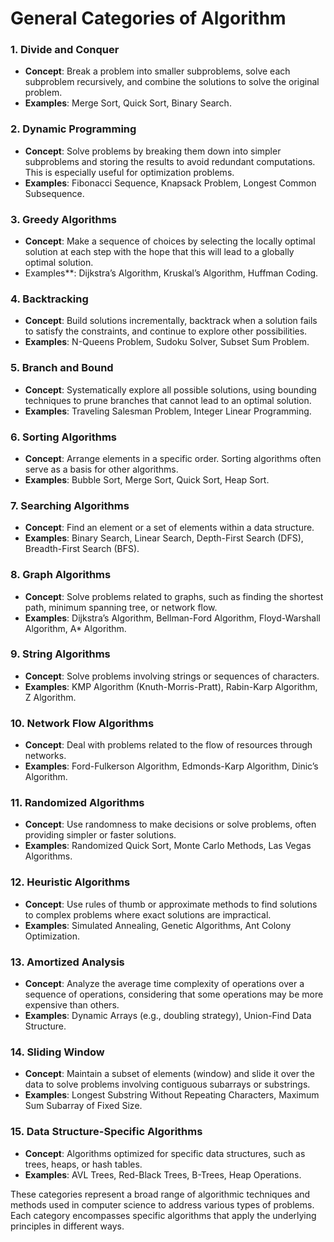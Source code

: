 # General Categories of Algorithm

### 1. **Divide and Conquer**

- **Concept**: Break a problem into smaller subproblems, solve each subproblem recursively, and combine the solutions to solve the original problem.
- **Examples**: Merge Sort, Quick Sort, Binary Search.

### 2. **Dynamic Programming**

- **Concept**: Solve problems by breaking them down into simpler subproblems and storing the results to avoid redundant computations. This is especially useful for optimization problems.
- **Examples**: Fibonacci Sequence, Knapsack Problem, Longest Common Subsequence.

### 3. **Greedy Algorithms**

- **Concept**: Make a sequence of choices by selecting the locally optimal solution at each step with the hope that this will lead to a globally optimal solution.
- Examples**: Dijkstra’s Algorithm, Kruskal’s Algorithm, Huffman Coding.

### 4. **Backtracking**

- **Concept**: Build solutions incrementally, backtrack when a solution fails to satisfy the constraints, and continue to explore other possibilities.
- **Examples**: N-Queens Problem, Sudoku Solver, Subset Sum Problem.

### 5. **Branch and Bound**

- **Concept**: Systematically explore all possible solutions, using bounding techniques to prune branches that cannot lead to an optimal solution.
- **Examples**: Traveling Salesman Problem, Integer Linear Programming.

### 6. **Sorting Algorithms**

- **Concept**: Arrange elements in a specific order. Sorting algorithms often serve as a basis for other algorithms.
- **Examples**: Bubble Sort, Merge Sort, Quick Sort, Heap Sort.

### 7. **Searching Algorithms**

- **Concept**: Find an element or a set of elements within a data structure.
- **Examples**: Binary Search, Linear Search, Depth-First Search (DFS), Breadth-First Search (BFS).

### 8. **Graph Algorithms**

- **Concept**: Solve problems related to graphs, such as finding the shortest path, minimum spanning tree, or network flow.
- **Examples**: Dijkstra’s Algorithm, Bellman-Ford Algorithm, Floyd-Warshall Algorithm, A* Algorithm.

### 9. **String Algorithms**

- **Concept**: Solve problems involving strings or sequences of characters.
- **Examples**: KMP Algorithm (Knuth-Morris-Pratt), Rabin-Karp Algorithm, Z Algorithm.

### 10. **Network Flow Algorithms**

- **Concept**: Deal with problems related to the flow of resources through networks.
- **Examples**: Ford-Fulkerson Algorithm, Edmonds-Karp Algorithm, Dinic’s Algorithm.

### 11. **Randomized Algorithms**

- **Concept**: Use randomness to make decisions or solve problems, often providing simpler or faster solutions.
- **Examples**: Randomized Quick Sort, Monte Carlo Methods, Las Vegas Algorithms.

### 12. **Heuristic Algorithms**

- **Concept**: Use rules of thumb or approximate methods to find solutions to complex problems where exact solutions are impractical.
- **Examples**: Simulated Annealing, Genetic Algorithms, Ant Colony Optimization.

### 13. **Amortized Analysis**

- **Concept**: Analyze the average time complexity of operations over a sequence of operations, considering that some operations may be more expensive than others.
- **Examples**: Dynamic Arrays (e.g., doubling strategy), Union-Find Data Structure.

### 14. **Sliding Window**

- **Concept**: Maintain a subset of elements (window) and slide it over the data to solve problems involving contiguous subarrays or substrings.
- **Examples**: Longest Substring Without Repeating Characters, Maximum Sum Subarray of Fixed Size.

### 15. **Data Structure-Specific Algorithms**

- **Concept**: Algorithms optimized for specific data structures, such as trees, heaps, or hash tables.
- **Examples**: AVL Trees, Red-Black Trees, B-Trees, Heap Operations.

These categories represent a broad range of algorithmic techniques and methods used in computer science to address various types of problems. Each category encompasses specific algorithms that apply the underlying principles in different ways.